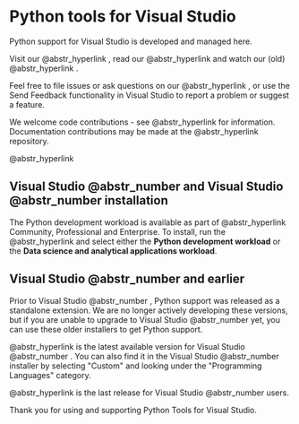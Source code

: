 # Python tools for Visual Studio

Python support for Visual Studio is developed and managed here.

Visit our @abstr_hyperlink , read our @abstr_hyperlink and watch our (old) @abstr_hyperlink .

Feel free to file issues or ask questions on our @abstr_hyperlink , or use the Send Feedback functionality in Visual Studio to report a problem or suggest a feature.

We welcome code contributions - see @abstr_hyperlink for information. Documentation contributions may be made at the @abstr_hyperlink repository.

@abstr_hyperlink 

## Visual Studio @abstr_number and Visual Studio @abstr_number installation

The Python development workload is available as part of @abstr_hyperlink Community, Professional and Enterprise. To install, run the @abstr_hyperlink and select either the **Python development workload** or the **Data science and analytical applications workload**.

## Visual Studio @abstr_number and earlier

Prior to Visual Studio @abstr_number , Python support was released as a standalone extension. We are no longer actively developing these versions, but if you are unable to upgrade to Visual Studio @abstr_number yet, you can use these older installers to get Python support.

@abstr_hyperlink is the latest available version for Visual Studio @abstr_number . You can also find it in the Visual Studio @abstr_number installer by selecting "Custom" and looking under the "Programming Languages" category.

@abstr_hyperlink is the last release for Visual Studio @abstr_number users.

Thank you for using and supporting Python Tools for Visual Studio.
